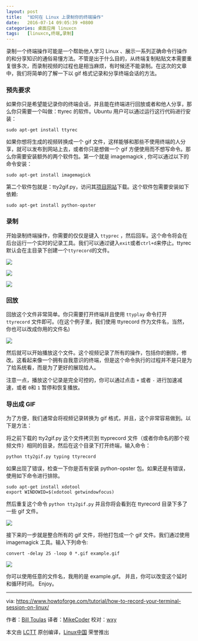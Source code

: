 ```yaml
---
layout: post
title:	"如何在 Linux 上录制你的终端操作"
date:	2016-07-14 09:05:39 +0800 
categories:	桌面应用 linuxcn 
tags:	[linuxcn,终端,录制]
---
```



录制一个终端操作可能是一个帮助他人学习 Linux 、展示一系列正确命令行操作的和分享知识的通俗易懂方法。不管是出于什么目的，从终端复制粘贴文本需要重复很多次，而录制视频的过程也是相当麻烦，有时候还不能录制。在这次的文章中，我们将简单的了解一下以 gif 格式记录和分享终端会话的方法。


### 预先要求


如果你只是希望能记录你的终端会话，并且能在终端进行回放或者和他人分享，那么你只需要一个叫做：ttyrec 的软件。Ubuntu 用户可以通过运行这行代码进行安装：



```
sudo apt-get install ttyrec

```

如果你想将生成的视频转换成一个 gif 文件，这样能够和那些不使用终端的人分享，就可以发布到网站上去，或者你只是想做一个 gif 方便使用而不想写命令。那么你需要安装额外的两个软件包。第一个就是 imagemagick , 你可以通过以下的命令安装：



```
sudo apt-get install imagemagick

```

第二个软件包就是：tty2gif.py，访问其[项目网站](https://bitbucket.org/antocuni/tty2gif/raw/61d5596c916512ce5f60fcc34f02c686981e6ac6/tty2gif.py)下载。这个软件包需要安装如下依赖:



```
sudo apt-get install python-opster

```

### 录制


开始录制终端操作，你需要的仅仅是键入 `ttyprec` ，然后回车。这个命令将会在后台运行一个实时的记录工具。我们可以通过键入`exit`或者`ctrl+d`来停止。ttyrec 默认会在主目录下创建一个`ttyrecord`的文件。


![](/Asserts/Images//attachment/album/201607/14/090540y88686ia4eeet6ag.jpg)


![](/Asserts/Images//attachment/album/201607/14/090541hy85xqj33jdeyzg2.jpg)


![](/Asserts/Images//attachment/album/201607/14/090541ph617831ma8dk1zt.jpg)


### 回放


回放这个文件非常简单。你只需要打开终端并且使用 `ttyplay` 命令打开 `ttyrecord` 文件即可。(在这个例子里，我们使用 ttyrecord 作为文件名，当然，你也可以改成你用的文件名)


![](/Asserts/Images//attachment/album/201607/14/090541j0nj7fm0jfgif1mn.jpg)


然后就可以开始播放这个文件。这个视频记录了所有的操作，包括你的删除，修改。这看起来像一个拥有自我意识的终端，但是这个命令执行的过程并不是只是为了给系统看，而是为了更好的展现给人。


注意一点，播放这个记录是完全可控的，你可以通过点击 `+` 或者 `-` 进行加速减速，或者 `0`和 `1` 暂停和恢复播放。


### 导出成 GIF


为了方便，我们通常会将视频记录转换为 gif 格式，并且，这个非常容易做到。以下是方法：


将之前下载的 tty2gif.py 这个文件拷贝到 ttyprecord 文件（或者你命名的那个视频文件）相同的目录，然后在这个目录下打开终端，输入命令：



```
python tty2gif.py typing ttyrecord

```

如果出现了错误，检查一下你是否有安装 python-opster 包。如果还是有错误，使用如下命令进行排除。



```
sudo apt-get install xdotool
export WINDOWID=$(xdotool getwindowfocus)

```

然后重复这个命令 `python tty2gif.py` 并且你将会看到在 ttyrecord 目录下多了一些 gif 文件。


![](/Asserts/Images//attachment/album/201607/14/090542web5cac1ymncdnzs.jpg)


接下来的一步就是整合所有的 gif 文件，将他打包成一个 gif 文件。我们通过使用 imagemagick 工具。输入下列命令:



```
convert -delay 25 -loop 0 *.gif example.gif

```

![](/Asserts/Images//attachment/album/201607/14/090542pnpxnn8i9i1bs166.jpg)


你可以使用任意的文件名，我用的是 example.gif。 并且，你可以改变这个延时和循环时间。 Enjoy。




---


via: <https://www.howtoforge.com/tutorial/how-to-record-your-terminal-session-on-linux/>


作者：[Bill Toulas](https://twitter.com/howtoforgecom) 译者：[MikeCoder](https://github.com/MikeCoder) 校对：[wxy](https://github.com/wxy)


本文由 [LCTT](https://github.com/LCTT/TranslateProject) 原创编译，[Linux中国](https://linux.cn/) 荣誉推出
